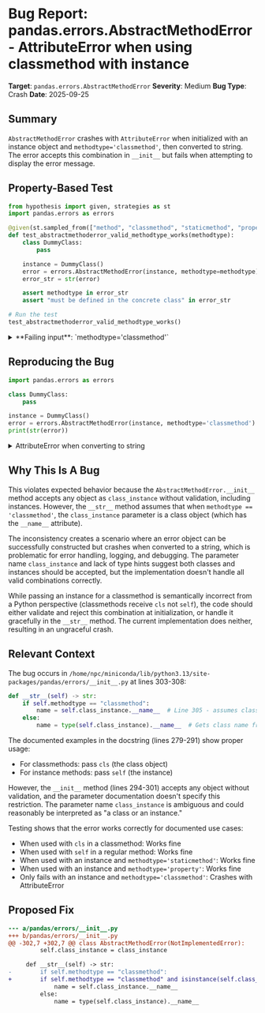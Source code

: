 # Bug Report: pandas.errors.AbstractMethodError - AttributeError when using classmethod with instance

**Target**: `pandas.errors.AbstractMethodError`
**Severity**: Medium
**Bug Type**: Crash
**Date**: 2025-09-25

## Summary

`AbstractMethodError` crashes with `AttributeError` when initialized with an instance object and `methodtype='classmethod'`, then converted to string. The error accepts this combination in `__init__` but fails when attempting to display the error message.

## Property-Based Test

```python
from hypothesis import given, strategies as st
import pandas.errors as errors

@given(st.sampled_from(["method", "classmethod", "staticmethod", "property"]))
def test_abstractmethoderror_valid_methodtype_works(methodtype):
    class DummyClass:
        pass

    instance = DummyClass()
    error = errors.AbstractMethodError(instance, methodtype=methodtype)
    error_str = str(error)

    assert methodtype in error_str
    assert "must be defined in the concrete class" in error_str

# Run the test
test_abstractmethoderror_valid_methodtype_works()
```

<details>

<summary>
**Failing input**: `methodtype='classmethod'`
</summary>
```
Traceback (most recent call last):
  File "/home/npc/pbt/agentic-pbt/worker_/48/hypo.py", line 17, in <module>
    test_abstractmethoderror_valid_methodtype_works()
    ~~~~~~~~~~~~~~~~~~~~~~~~~~~~~~~~~~~~~~~~~~~~~~~^^
  File "/home/npc/pbt/agentic-pbt/worker_/48/hypo.py", line 5, in test_abstractmethoderror_valid_methodtype_works
    def test_abstractmethoderror_valid_methodtype_works(methodtype):
                   ^^^
  File "/home/npc/miniconda/lib/python3.13/site-packages/hypothesis/core.py", line 2124, in wrapped_test
    raise the_error_hypothesis_found
  File "/home/npc/pbt/agentic-pbt/worker_/48/hypo.py", line 11, in test_abstractmethoderror_valid_methodtype_works
    error_str = str(error)
  File "/home/npc/miniconda/lib/python3.13/site-packages/pandas/errors/__init__.py", line 305, in __str__
    name = self.class_instance.__name__
           ^^^^^^^^^^^^^^^^^^^^^^^^^^^^
AttributeError: 'DummyClass' object has no attribute '__name__'. Did you mean: '__ne__'?
Falsifying example: test_abstractmethoderror_valid_methodtype_works(
    methodtype='classmethod',
)
```
</details>

## Reproducing the Bug

```python
import pandas.errors as errors

class DummyClass:
    pass

instance = DummyClass()
error = errors.AbstractMethodError(instance, methodtype='classmethod')
print(str(error))
```

<details>

<summary>
AttributeError when converting to string
</summary>
```
Traceback (most recent call last):
  File "/home/npc/pbt/agentic-pbt/worker_/48/repo.py", line 8, in <module>
    print(str(error))
          ~~~^^^^^^^
  File "/home/npc/miniconda/lib/python3.13/site-packages/pandas/errors/__init__.py", line 305, in __str__
    name = self.class_instance.__name__
           ^^^^^^^^^^^^^^^^^^^^^^^^^^^^
AttributeError: 'DummyClass' object has no attribute '__name__'. Did you mean: '__ne__'?
```
</details>

## Why This Is A Bug

This violates expected behavior because the `AbstractMethodError.__init__` method accepts any object as `class_instance` without validation, including instances. However, the `__str__` method assumes that when `methodtype == 'classmethod'`, the `class_instance` parameter is a class object (which has the `__name__` attribute).

The inconsistency creates a scenario where an error object can be successfully constructed but crashes when converted to a string, which is problematic for error handling, logging, and debugging. The parameter name `class_instance` and lack of type hints suggest both classes and instances should be accepted, but the implementation doesn't handle all valid combinations correctly.

While passing an instance for a classmethod is semantically incorrect from a Python perspective (classmethods receive `cls` not `self`), the code should either validate and reject this combination at initialization, or handle it gracefully in the `__str__` method. The current implementation does neither, resulting in an ungraceful crash.

## Relevant Context

The bug occurs in `/home/npc/miniconda/lib/python3.13/site-packages/pandas/errors/__init__.py` at lines 303-308:

```python
def __str__(self) -> str:
    if self.methodtype == "classmethod":
        name = self.class_instance.__name__  # Line 305 - assumes class object
    else:
        name = type(self.class_instance).__name__  # Gets class name from instance
```

The documented examples in the docstring (lines 279-291) show proper usage:
- For classmethods: pass `cls` (the class object)
- For instance methods: pass `self` (the instance)

However, the `__init__` method (lines 294-301) accepts any object without validation, and the parameter documentation doesn't specify this restriction. The parameter name `class_instance` is ambiguous and could reasonably be interpreted as "a class or an instance."

Testing shows that the error works correctly for documented use cases:
- When used with `cls` in a classmethod: Works fine
- When used with `self` in a regular method: Works fine
- When used with an instance and `methodtype='staticmethod'`: Works fine
- When used with an instance and `methodtype='property'`: Works fine
- Only fails with an instance and `methodtype='classmethod'`: Crashes with AttributeError

## Proposed Fix

```diff
--- a/pandas/errors/__init__.py
+++ b/pandas/errors/__init__.py
@@ -302,7 +302,7 @@ class AbstractMethodError(NotImplementedError):
         self.class_instance = class_instance

     def __str__(self) -> str:
-        if self.methodtype == "classmethod":
+        if self.methodtype == "classmethod" and isinstance(self.class_instance, type):
             name = self.class_instance.__name__
         else:
             name = type(self.class_instance).__name__
```